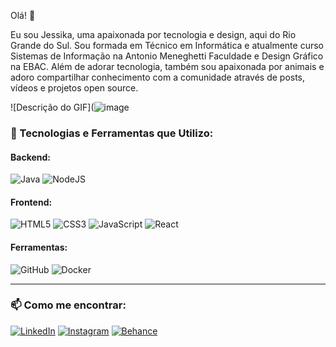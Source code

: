 Olá! 👋

Eu sou Jessika, uma apaixonada por tecnologia e design, aqui do Rio Grande do Sul. Sou formada em Técnico em Informática e atualmente curso Sistemas de Informação na Antonio Meneghetti Faculdade e Design Gráfico na EBAC. Além de adorar tecnologia, também sou apaixonada por animais e adoro compartilhar conhecimento com a comunidade através de posts, vídeos e projetos open source.

![Descrição do GIF](![image](https://github.com/user-attachments/assets/37a7531f-6275-45d9-acdd-9d9f5b39710e)


### 🚀 Tecnologias e Ferramentas que Utilizo:

#### Backend:
![Java](https://img.shields.io/badge/Java-%23ED8B00.svg?style=for-the-badge&logo=java&logoColor=white)
![NodeJS](https://img.shields.io/badge/Node.js-%23339933.svg?style=for-the-badge&logo=nodedotjs&logoColor=white)

#### Frontend:
![HTML5](https://img.shields.io/badge/HTML5-%23E34F26.svg?style=for-the-badge&logo=html5&logoColor=white)
![CSS3](https://img.shields.io/badge/CSS3-%231572B6.svg?style=for-the-badge&logo=css3&logoColor=white)
![JavaScript](https://img.shields.io/badge/JavaScript-%23F7DF1E.svg?style=for-the-badge&logo=javascript&logoColor=black)
![React](https://img.shields.io/badge/React-%2361DAFB.svg?style=for-the-badge&logo=react&logoColor=black)

#### Ferramentas:
![GitHub](https://img.shields.io/badge/GitHub-%23181717.svg?style=for-the-badge&logo=github&logoColor=white)
![Docker](https://img.shields.io/badge/Docker-%230db7ed.svg?style=for-the-badge&logo=docker&logoColor=white)

---

### 📫 Como me encontrar:
[![LinkedIn](https://img.shields.io/badge/LinkedIn-%230077B5.svg?style=for-the-badge&logo=linkedin&logoColor=white)](https://www.linkedin.com/in/jessikacatharinajardimrodrigues/)
[![Instagram](https://img.shields.io/badge/Instagram-%23E4405F.svg?style=for-the-badge&logo=instagram&logoColor=white)](https://www.instagram.com/jessika.cjr/?igsh=MW4wYWJsa2N0dnphZQ%3D%3D&utm_source=qr)
[![Behance](https://img.shields.io/badge/Behance-%23191919.svg?style=for-the-badge&logo=behance&logoColor=white)](https://www.behance.net/jessikajess)
